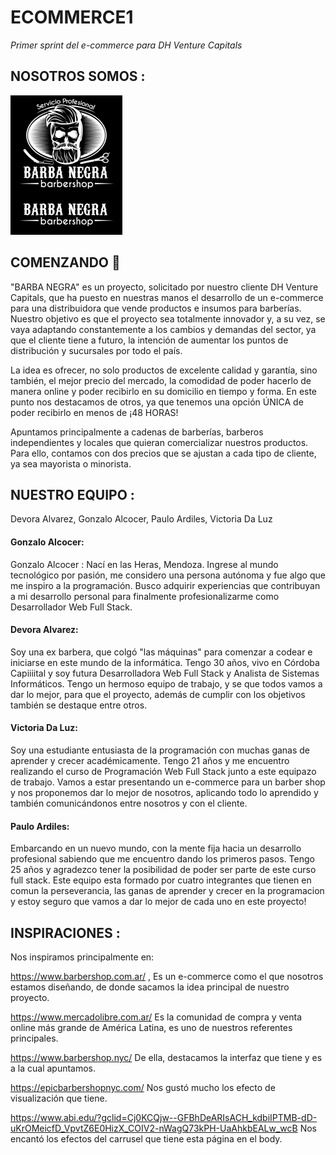 # ECOMMERCE1

_Primer sprint del e-commerce para DH Venture Capitals_

## NOSOTROS SOMOS : 

![logos](public/images/marca/logos.png)

## COMENZANDO 🚀

"BARBA NEGRA" es un proyecto, solicitado por nuestro cliente DH Venture Capitals, que ha puesto en nuestras manos el desarrollo de un e-commerce para una distribuidora que vende productos e insumos para barberías. Nuestro objetivo es que el proyecto sea totalmente innovador y, a su vez, se vaya adaptando constantemente a los cambios y demandas del sector, ya que el cliente tiene a futuro, la intención de aumentar los puntos de distribución y  sucursales por todo el país.

La idea es ofrecer, no solo productos de excelente calidad y garantía, sino también, el mejor precio del mercado,  la comodidad de poder hacerlo de manera online y poder recibirlo en su domicilio en tiempo y forma. En este punto nos destacamos de otros, ya que tenemos una opción ÚNICA de poder recibirlo en menos de ¡48 HORAS!

Apuntamos principalmente a cadenas de barberías, barberos independientes y locales que quieran comercializar nuestros productos. Para ello, contamos con dos precios que se ajustan a cada tipo de cliente, ya sea mayorista o minorista.

## NUESTRO EQUIPO :
Devora Alvarez, Gonzalo Alcocer, Paulo Ardiles, Victoria Da Luz

#### Gonzalo Alcocer:
Gonzalo Alcocer : Nací en las Heras, Mendoza. Ingrese al mundo tecnológico por pasión, me considero una persona autónoma y fue algo que me inspiro a la programación. Busco  adquirir experiencias que contribuyan a mi desarrollo personal para finalmente profesionalizarme como Desarrollador Web Full Stack.

#### Devora Alvarez: 
Soy una ex barbera, que colgó "las máquinas" para comenzar a codear e iniciarse en este mundo de la informática. Tengo 30 años, vivo en Córdoba Capiiiital y soy futura Desarrolladora Web Full Stack y Analista de Sistemas Informáticos.
Tengo un hermoso equipo de trabajo, y se que todos vamos a dar lo mejor, para que el proyecto, además de cumplir con los objetivos también se destaque entre otros.

#### Victoria Da Luz:
Soy una estudiante entusiasta de la programación con muchas ganas de aprender y crecer académicamente. Tengo 21 años y me encuentro realizando el curso de Programación Web Full Stack junto a este equipazo de trabajo. Vamos a estar presentando un e-commerce para un barber shop y nos proponemos dar lo mejor de nosotros, aplicando todo lo aprendido y también comunicándonos entre nosotros y con el cliente.

#### Paulo Ardiles:
Embarcando en un nuevo mundo, con la mente fija hacia un desarrollo profesional sabiendo que me encuentro dando los primeros pasos. Tengo 25 años y agradezco tener la posibilidad de poder ser parte de este curso 
full stack.
Este equipo esta formado por cuatro integrantes que tienen en comun la perseverancia, las ganas de aprender y crecer en la programacion y estoy seguro que vamos a dar lo mejor de cada uno en este proyecto!


## INSPIRACIONES :

Nos inspiramos principalmente en: 

 https://www.barbershop.com.ar/ , Es un e-commerce como el que nosotros estamos diseñando, de donde sacamos la idea principal de nuestro proyecto.
 
 https://www.mercadolibre.com.ar/ Es la comunidad de compra y venta online más grande de América Latina, es uno de nuestros referentes principales.
 
 https://www.barbershop.nyc/ De ella, destacamos la interfaz que tiene y es a la cual apuntamos.
 
 https://epicbarbershopnyc.com/ Nos gustó mucho los efecto de visualización que tiene.
 
 https://www.abi.edu/?gclid=Cj0KCQjw--GFBhDeARIsACH_kdbiIPTMB-dD-uKrOMeicfD_VpvtZ6E0HizX_COIV2-nWagQ73kPH-UaAhkbEALw_wcB Nos encantó los efectos del carrusel que tiene esta página en el body.

 


